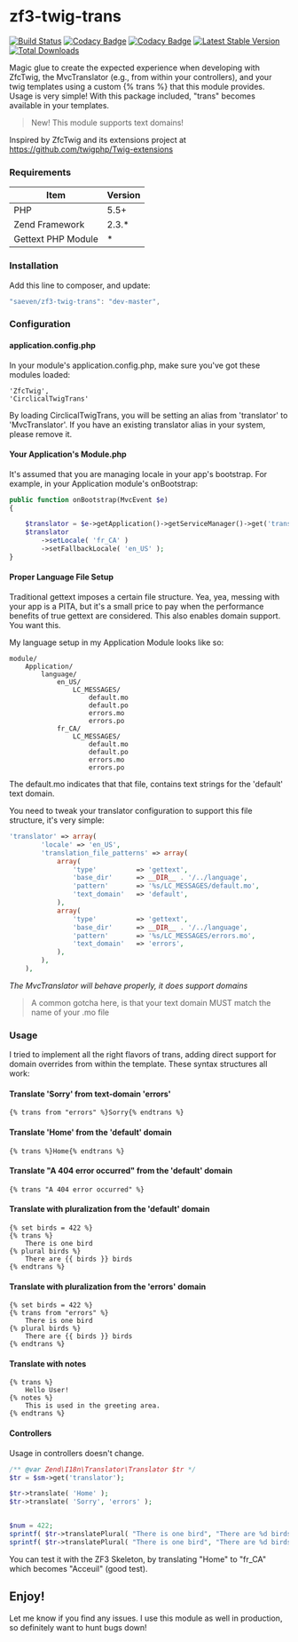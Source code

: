 # zf3-twig-trans

[![Build Status](https://travis-ci.org/Saeven/zf3-twig-trans.svg?branch=master)](https://travis-ci.org/Saeven/zf3-circlical-user)
[![Codacy Badge](https://api.codacy.com/project/badge/Grade/e9b80ae1c4c94159abe7bcb49b851cac)](https://www.codacy.com/app/saeven/zf3-twig-trans?utm_source=github.com&amp;utm_medium=referral&amp;utm_content=Saeven/zf3-twig-trans&amp;utm_campaign=Badge_Grade)
[![Codacy Badge](https://api.codacy.com/project/badge/Coverage/e9b80ae1c4c94159abe7bcb49b851cac)](https://www.codacy.com/app/saeven/zf3-twig-trans?utm_source=github.com&utm_medium=referral&utm_content=Saeven/zf3-twig-trans&utm_campaign=Badge_Coverage)
[![Latest Stable Version](https://poser.pugx.org/saeven/zf3-twig-trans/v/stable)](https://packagist.org/packages/saeven/zf3-twig-trans)
[![Total Downloads](https://poser.pugx.org/saeven/zf3-twig-trans/downloads)](https://packagist.org/packages/saeven/zf3-twig-trans)

Magic glue to create the expected experience when developing with ZfcTwig, the MvcTranslator (e.g., from within your controllers), and your twig templates using a custom {% trans %} that this module provides.  Usage is very simple! With this package included, "trans" becomes available in your templates.

> New! This module supports text domains!

Inspired by ZfcTwig and its extensions project at https://github.com/twigphp/Twig-extensions


### Requirements


|Item               |  Version     |
|-------------------|--------------|
|PHP                | 5.5+         |
|Zend Framework     | 2.3.*        |
|Gettext PHP Module | *            | 


### Installation

Add this line to composer, and update:

```js
"saeven/zf3-twig-trans": "dev-master",
```

### Configuration


#### application.config.php

In your module's application.config.php, make sure you've got these modules loaded:

    'ZfcTwig',
    'CirclicalTwigTrans'

By loading CirclicalTwigTrans, you will be setting an alias from 'translator' to 'MvcTranslator'.  If you have an existing translator alias in your system, please remove it.

#### Your Application's Module.php

It's assumed that you are managing locale in your app's bootstrap.  For example, in your Application module's onBootstrap:

```php
public function onBootstrap(MvcEvent $e)
{

    $translator = $e->getApplication()->getServiceManager()->get('translator');
    $translator
        ->setLocale( 'fr_CA' )
        ->setFallbackLocale( 'en_US' );
}
```

#### Proper Language File Setup

Traditional gettext imposes a certain file structure.  Yea, yea, messing with your app is a PITA, but it's a small price to pay when the performance benefits of true gettext are considered. This also enables domain support.  You want this.

My language setup in my Application Module looks like so:
```
module/
    Application/
        language/
            en_US/
                LC_MESSAGES/
                    default.mo
                    default.po
                    errors.mo
                    errors.po
            fr_CA/
                LC_MESSAGES/
                    default.mo
                    default.po
                    errors.mo
                    errors.po
```

The default.mo indicates that that file, contains text strings for the 'default' text domain.  

You need to tweak your translator configuration to support this file structure, it's very simple:

```php
'translator' => array(
        'locale' => 'en_US',
        'translation_file_patterns' => array(
            array(
                'type'          => 'gettext',
                'base_dir'      => __DIR__ . '/../language',
                'pattern'       => '%s/LC_MESSAGES/default.mo',
                'text_domain'   => 'default',
            ),
            array(
                'type'          => 'gettext',
                'base_dir'      => __DIR__ . '/../language',
                'pattern'       => '%s/LC_MESSAGES/errors.mo',
                'text_domain'   => 'errors',
            ),
        ),
    ),
```

*The MvcTranslator will behave properly, it does support domains*

> A common gotcha here, is that your text domain MUST match the name of your .mo file


### Usage

I tried to implement all the right flavors of trans, adding direct support for domain overrides from within the template.  These syntax structures all work:


#### Translate 'Sorry' from text-domain 'errors'
```twig
{% trans from "errors" %}Sorry{% endtrans %}
```

#### Translate 'Home' from the 'default' domain
```twig
{% trans %}Home{% endtrans %}
```


#### Translate "A 404 error occurred" from the 'default' domain
```twig
{% trans "A 404 error occurred" %}
```

#### Translate with pluralization from the 'default' domain
```twig
{% set birds = 422 %}
{% trans %}
    There is one bird
{% plural birds %}
    There are {{ birds }} birds
{% endtrans %}
```


#### Translate with pluralization from the 'errors' domain
```twig
{% set birds = 422 %}
{% trans from "errors" %}
    There is one bird
{% plural birds %}
    There are {{ birds }} birds
{% endtrans %}
```

#### Translate with notes
```twig
{% trans %}
    Hello User!
{% notes %}
    This is used in the greeting area.
{% endtrans %}
```

#### Controllers
Usage in controllers doesn't change.

```php
/** @var Zend\I18n\Translator\Translator $tr */
$tr = $sm->get('translator');

$tr->translate( 'Home' );
$tr->translate( 'Sorry', 'errors' );


$num = 422;
sprintf( $tr->translatePlural( "There is one bird", "There are %d birds", 422 ), $num );
sprintf( $tr->translatePlural( "There is one bird", "There are %d birds", 422, 'errors' ), $num );
```


You can test it with the ZF3 Skeleton, by translating "Home" to "fr_CA" which becomes "Acceuil" (good test).

## Enjoy!

Let me know if you find any issues.  I use this module as well in production, so definitely want to hunt bugs down!
